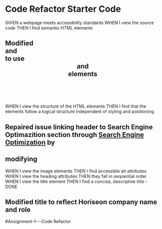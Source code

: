 # Code Refactor Starter Code
GIVEN a webpage meets accessibility standards
WHEN I view the source code
THEN I find semantic HTML elements
## Modified <div class="header"> and <div class="footer"> to use <header> and <footer> elements
WHEN I view the structure of the HTML elements
THEN I find that the elements follow a logical structure independent of styling and positioning
## Repaired issue linking header to Search Engine Optimazition section through <a href="#search-engine-optimization">Search Engine Optimization</a> by 
## modifying <div id="search-engine-optimization" class="search-engine-optimization">
WHEN I view the image elements
THEN I find accessible alt attributes
WHEN I view the heading attributes
THEN they fall in sequential order
WHEN I view the title element
THEN I find a concise, descriptive title - DONE
## Modified title to reflect Horiseon company name and role
#Assignment-1---Code Refactor
